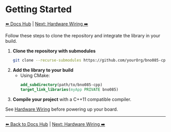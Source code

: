 # Getting Started

[⬅️ Docs Hub](README.md) | [Next: Hardware Wiring ➡️](HardwareWiring.md)

Follow these steps to clone the repository and integrate the library in your build.

1. **Clone the repository with submodules**
   ```bash
   git clone --recurse-submodules https://github.com/yourOrg/bno085-cpp.git
   ```
2. **Add the library to your build**
   - Using CMake:
     ```cmake
     add_subdirectory(path/to/bno085-cpp)
     target_link_libraries(myApp PRIVATE bno085)
     ```
3. **Compile your project** with a C++11 compatible compiler.

See [Hardware Wiring](HardwareWiring.md) before powering up your board.

---
[⬅️ Back to Docs Hub](README.md) | [Next: Hardware Wiring ➡️](HardwareWiring.md)
